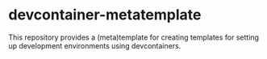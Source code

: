 # devcontainer-metatemplate

This repository provides a (meta)template for creating templates for setting up development environments using devcontainers.
